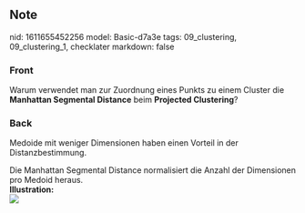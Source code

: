 ## Note
nid: 1611655452256
model: Basic-d7a3e
tags: 09_clustering, 09_clustering_1, checklater
markdown: false

### Front
Warum verwendet man zur Zuordnung eines Punkts zu einem Cluster die <b>Manhattan Segmental Distance</b> beim <b>Projected Clustering</b>?

### Back
Medoide mit weniger Dimensionen haben einen Vorteil in der
Distanzbestimmung.
<div>
  Die Manhattan Segmental Distance normalisiert die Anzahl der
  Dimensionen pro Medoid heraus.
</div>
<div>
  <b>Illustration:</b>
</div>
<div><img src=
paste-c5ce6ff3b3e62b28f427f38816184ccdf15efd18.jpg></div>
